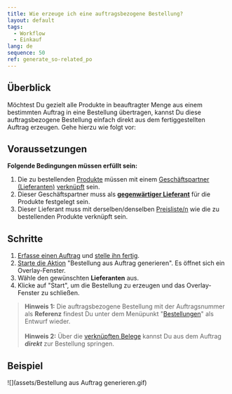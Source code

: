```yaml
---
title: Wie erzeuge ich eine auftragsbezogene Bestellung?
layout: default
tags:
  - Workflow
  - Einkauf
lang: de
sequence: 50
ref: generate_so-related_po
---
```


## Überblick
Möchtest Du gezielt alle Produkte in beauftragter Menge aus einem bestimmten Auftrag in eine Bestellung übertragen, kannst Du diese auftragsbezogene Bestellung einfach direkt aus dem fertiggestellten Auftrag erzeugen. Gehe hierzu wie folgt vor:

## Voraussetzungen
**Folgende Bedingungen müssen erfüllt sein:**

1. Die zu bestellenden [Produkte](NeuesProdukt) müssen mit einem [Geschäftspartner (Lieferanten)](Neuer_Geschaeftspartner_Lieferant) [verknüpft](Produkt_mit_Geschaeftspartner_verknuepfen) sein.
1. Dieser Geschäftspartner muss als [**gegenwärtiger Lieferant**](Gegenwaertigen_Lieferanten_festlegen) für die Produkte festgelegt sein.
1. Dieser Lieferant muss mit derselben/denselben [Preisliste/n](ProduktPreis) wie die zu bestellenden Produkte verknüpft sein.

## Schritte
1. [Erfasse einen Auftrag](Auftrag_erfassen) und [stelle ihn fertig](BelegverarbeitungFertigstellen).
1. [Starte die Aktion](AktionStarten) "Bestellung aus Auftrag generieren". Es öffnet sich ein Overlay-Fenster.
1. Wähle den gewünschten **Lieferanten** aus.
1. Klicke auf "Start", um die Bestellung zu erzeugen und das Overlay-Fenster zu schließen.
 >**Hinweis 1:** Die auftragsbezogene Bestellung mit der Auftragsnummer als **Referenz** findest Du unter dem Menüpunkt "[Bestellungen](Menu)" als Entwurf wieder.<br><br>
 >**Hinweis 2:** Über die [verknüpften Belege](SpringezuBelegen) kannst Du aus dem Auftrag ***direkt*** zur Bestellung springen.

## Beispiel
![](assets/Bestellung aus Auftrag generieren.gif)

